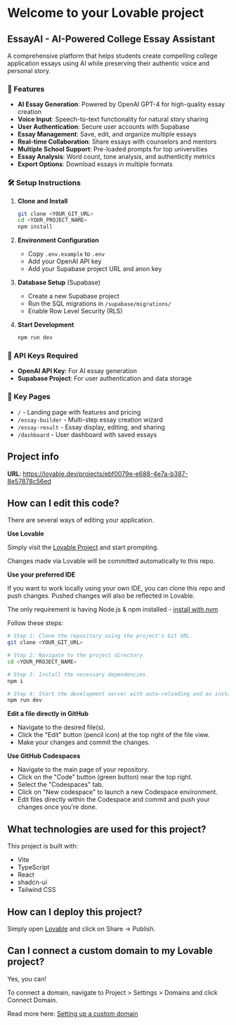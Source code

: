 # Welcome to your Lovable project

## EssayAI - AI-Powered College Essay Assistant

A comprehensive platform that helps students create compelling college application essays using AI while preserving their authentic voice and personal story.

### 🚀 Features

- **AI Essay Generation**: Powered by OpenAI GPT-4 for high-quality essay creation
- **Voice Input**: Speech-to-text functionality for natural story sharing
- **User Authentication**: Secure user accounts with Supabase
- **Essay Management**: Save, edit, and organize multiple essays
- **Real-time Collaboration**: Share essays with counselors and mentors
- **Multiple School Support**: Pre-loaded prompts for top universities
- **Essay Analysis**: Word count, tone analysis, and authenticity metrics
- **Export Options**: Download essays in multiple formats

### 🛠️ Setup Instructions

1. **Clone and Install**
   ```bash
   git clone <YOUR_GIT_URL>
   cd <YOUR_PROJECT_NAME>
   npm install
   ```

2. **Environment Configuration**
   - Copy `.env.example` to `.env`
   - Add your OpenAI API key
   - Add your Supabase project URL and anon key

3. **Database Setup** (Supabase)
   - Create a new Supabase project
   - Run the SQL migrations in `/supabase/migrations/`
   - Enable Row Level Security (RLS)

4. **Start Development**
   ```bash
   npm run dev
   ```

### 🔧 API Keys Required

- **OpenAI API Key**: For AI essay generation
- **Supabase Project**: For user authentication and data storage

### 📱 Key Pages

- `/` - Landing page with features and pricing
- `/essay-builder` - Multi-step essay creation wizard
- `/essay-result` - Essay display, editing, and sharing
- `/dashboard` - User dashboard with saved essays

## Project info

**URL**: https://lovable.dev/projects/ebf0079e-e688-4e7a-b387-8e57878c56ed

## How can I edit this code?

There are several ways of editing your application.

**Use Lovable**

Simply visit the [Lovable Project](https://lovable.dev/projects/ebf0079e-e688-4e7a-b387-8e57878c56ed) and start prompting.

Changes made via Lovable will be committed automatically to this repo.

**Use your preferred IDE**

If you want to work locally using your own IDE, you can clone this repo and push changes. Pushed changes will also be reflected in Lovable.

The only requirement is having Node.js & npm installed - [install with nvm](https://github.com/nvm-sh/nvm#installing-and-updating)

Follow these steps:

```sh
# Step 1: Clone the repository using the project's Git URL.
git clone <YOUR_GIT_URL>

# Step 2: Navigate to the project directory.
cd <YOUR_PROJECT_NAME>

# Step 3: Install the necessary dependencies.
npm i

# Step 4: Start the development server with auto-reloading and an instant preview.
npm run dev
```

**Edit a file directly in GitHub**

- Navigate to the desired file(s).
- Click the "Edit" button (pencil icon) at the top right of the file view.
- Make your changes and commit the changes.

**Use GitHub Codespaces**

- Navigate to the main page of your repository.
- Click on the "Code" button (green button) near the top right.
- Select the "Codespaces" tab.
- Click on "New codespace" to launch a new Codespace environment.
- Edit files directly within the Codespace and commit and push your changes once you're done.

## What technologies are used for this project?

This project is built with:

- Vite
- TypeScript
- React
- shadcn-ui
- Tailwind CSS

## How can I deploy this project?

Simply open [Lovable](https://lovable.dev/projects/ebf0079e-e688-4e7a-b387-8e57878c56ed) and click on Share -> Publish.

## Can I connect a custom domain to my Lovable project?

Yes, you can!

To connect a domain, navigate to Project > Settings > Domains and click Connect Domain.

Read more here: [Setting up a custom domain](https://docs.lovable.dev/tips-tricks/custom-domain#step-by-step-guide)
